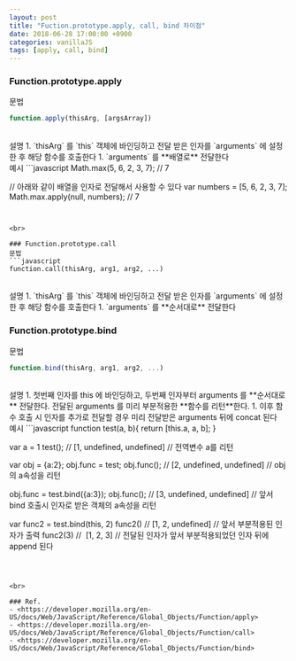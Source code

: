 ```yaml
---
layout: post
title: "Fuction.prototype.apply, call, bind 차이점"
date: 2018-06-28 17:00:00 +0900
categories: vanillaJS
tags: [apply, call, bind]
---
```


### Function.prototype.apply

문법

```javascript
function.apply(thisArg, [argsArray])
```

<br>
설명
1. `thisArg` 를 `this` 객체에 바인딩하고 전달 받은 인자를 `arguments` 에 설정한 후 해당 함수를 호출한다
1. `arguments` 를 **배열로** 전달한다

<br>
예시
```javascript
Math.max(5, 6, 2, 3, 7);    // 7

// 아래와 같이 배열을 인자로 전달해서 사용할 수 있다
var numbers = [5, 6, 2, 3, 7];
Math.max.apply(null, numbers); // 7

````


<br>

### Function.prototype.call
문법
```javascript
function.call(thisArg, arg1, arg2, ...)
````

<br>
설명
1. `thisArg` 를 `this` 객체에 바인딩하고 전달 받은 인자를 `arguments` 에 설정한 후 해당 함수를 호출한다
1. `arguments` 를 **순서대로** 전달한다

<br>

### Function.prototype.bind

문법

```javascript
function.bind(thisArg, arg1, arg2, ...)
```

<br>
설명
1. 첫번째 인자를 this 에 바인딩하고, 두번째 인자부터 arguments 를 **순서대로** 전달한다. 전달된 arguments 를 미리 부분적용한 **함수를 리턴**한다.
1. 이후 함수 호출 시 인자를 추가로 전달할 경우 미리 전달받은 arguments 뒤에 concat 된다

<br>
예시
```javascript
function test(a, b){
    return [this.a, a, b];
}

var a = 1
test(); // [1, undefined, undefined] // 전역변수 a를 리턴

var obj = {a:2};
obj.func = test;
obj.func(); // [2, undefined, undefined] // obj의 a속성을 리턴

obj.func = test.bind({a:3});
obj.func(); // [3, undefined, undefined] // 앞서 bind 호출시 인자로 받은 객체의 a속성을 리턴

var func2 = test.bind(this, 2)
func2() // [1, 2, undefined] // 앞서 부분적용된 인자가 출력
func2(3) //  [1, 2, 3] // 전달된 인자가 앞서 부분적용되었던 인자 뒤에 append 된다

```



<br>

### Ref.
- <https://developer.mozilla.org/en-US/docs/Web/JavaScript/Reference/Global_Objects/Function/apply>
- <https://developer.mozilla.org/en-US/docs/Web/JavaScript/Reference/Global_Objects/Function/call>
- <https://developer.mozilla.org/en-US/docs/Web/JavaScript/Reference/Global_Objects/Function/bind>
```

